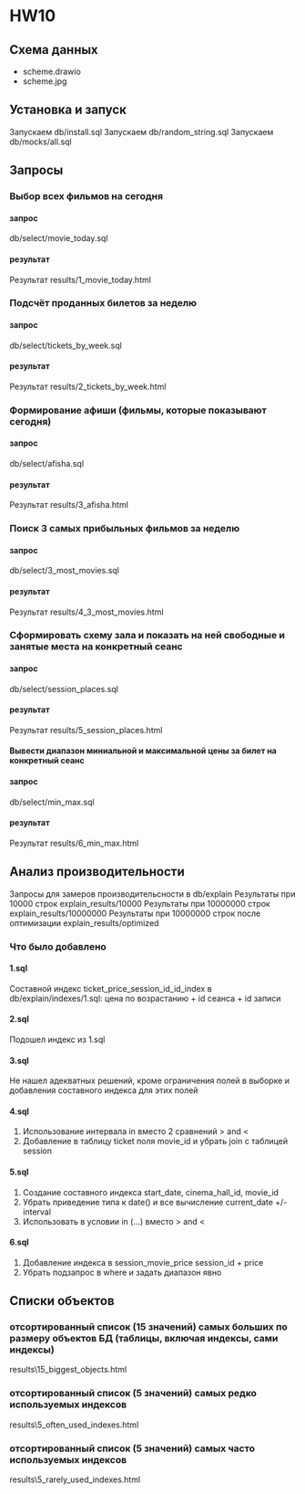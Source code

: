 # HW10

## Схема данных
- scheme.drawio
- scheme.jpg

## Установка и запуск

Запускаем db/install.sql
Запускаем db/random_string.sql
Запускаем db/mocks/all.sql

## Запросы

### Выбор всех фильмов на сегодня
#### запрос
db/select/movie_today.sql
#### результат
Результат results/1_movie_today.html

### Подсчёт проданных билетов за неделю
#### запрос
db/select/tickets_by_week.sql
#### результат
Результат results/2_tickets_by_week.html

### Формирование афиши (фильмы, которые показывают сегодня)
#### запрос
db/select/afisha.sql
#### результат
Результат results/3_afisha.html

### Поиск 3 самых прибыльных фильмов за неделю
#### запрос
db/select/3_most_movies.sql
#### результат
Результат results/4_3_most_movies.html


### Сформировать схему зала и показать на ней свободные и занятые места на конкретный сеанс
#### запрос
db/select/session_places.sql
#### результат
Результат results/5_session_places.html

#### Вывести диапазон миниальной и максимальной цены за билет на конкретный сеанс
#### запрос
db/select/min_max.sql
#### результат
Результат results/6_min_max.html

## Анализ производительности
Запросы для замеров производительсности в db/explain
Результаты при 10000 строк explain_results/10000
Результаты при 10000000 строк explain_results/10000000
Результаты при 10000000 строк после оптимизации explain_results/optimized

### Что было добавлено
#### 1.sql
Составной индекс ticket_price_session_id_id_index в db/explain/indexes/1.sql:
цена по возрастанию + id сеанса + id записи
#### 2.sql
Подошел индекс из 1.sql
#### 3.sql
Не нашел адекватных решений, кроме ограничения полей в выборке и добавления составного индекса для этих полей
#### 4.sql
1. Использование интервала in вместо 2 сравнений > and <
2. Добавление в таблицу ticket поля movie_id и убрать join c таблицей session
#### 5.sql
1. Создание составного индекса start_date, cinema_hall_id, movie_id
2. Убрать приведение типа к date() и все вычисление current_date +/- interval
3. Использовать в условии in (...) вместо > and <
#### 6.sql
1. Добавление индекса в session_movie_price session_id + price
2. Убрать подзапрос в where и задать диапазон явно

## Списки объектов
### отсортированный список (15 значений) самых больших по размеру объектов БД (таблицы, включая индексы, сами индексы)
results\15_biggest_objects.html
### отсортированный список (5 значений) самых редко используемых индексов
results\5_often_used_indexes.html
### отсортированный список (5 значений) самых часто используемых индексов
results\5_rarely_used_indexes.html
